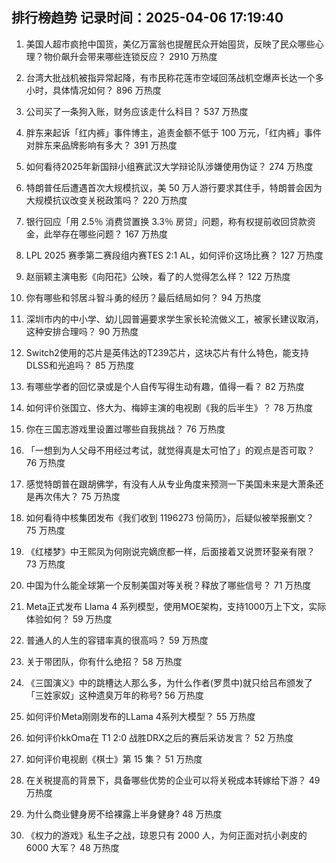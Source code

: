 
## 排行榜趋势 记录时间：2025-04-06 17:19:40
  
  1. 美国人超市疯抢中国货，美亿万富翁也提醒民众开始囤货，反映了民众哪些心理？物价飙升会带来哪些连锁反应？ 2910 万热度
    
  2. 台湾大批战机被指异常起降，有市民称花莲市空域回荡战机空爆声长达一个多小时，具体情况如何？ 896 万热度
    
  3. 公司买了一条狗入账，财务应该走什么科目？ 537 万热度
    
  4. 胖东来起诉「红内裤」事件博主，追责金额不低于 100 万元，「红内裤」事件对胖东来品牌影响有多大？ 391 万热度
    
  5. 如何看待2025年新国辩小组赛武汉大学辩论队涉嫌使用伪证？ 274 万热度
    
  6. 特朗普任后遭遇首次大规模抗议，美 50 万人游行要求其住手，特朗普会因为大规模抗议改变关税政策吗？ 220 万热度
    
  7. 银行回应「用 2.5％ 消费贷置换 3.3％ 房贷」问题，称有权提前收回贷款资金，此举存在哪些问题？ 167 万热度
    
  8. LPL 2025 赛季第二赛段组内赛TES 2:1 AL，如何评价这场比赛？ 127 万热度
    
  9. 赵丽颖主演电影《向阳花》公映，看了的人觉得怎么样？ 122 万热度
    
  10. 你有哪些和邻居斗智斗勇的经历？最后结局如何？ 94 万热度
    
  11. 深圳市内的中小学、幼儿园普遍要求学生家长轮流做义工，被家长建议取消，这种安排合理吗？ 90 万热度
    
  12. Switch2使用的芯片是英伟达的T239芯片，这块芯片有什么特色，能支持DLSS和光追吗？ 85 万热度
    
  13. 有哪些学者的回忆录或是个人自传写得生动有趣，值得一看？ 82 万热度
    
  14. 如何评价张国立、佟大为、梅婷主演的电视剧《我的后半生》？ 78 万热度
    
  15. 你在三国志游戏里设置过哪些自我挑战？ 76 万热度
    
  16. 「一想到为人父母不用经过考试，就觉得真是太可怕了」的观点是否可取？ 76 万热度
    
  17. 感觉特朗普在跟胡佛学，有没有人从专业角度来预测一下美国未来是大萧条还是再次伟大？ 75 万热度
    
  18. 如何看待中核集团发布《我们收到 1196273 份简历》，后疑似被举报删文？ 75 万热度
    
  19. 《红楼梦》中王熙凤为何刚说完嫡庶都一样，后面接着又说贾环娶亲有限？ 73 万热度
    
  20. 中国为什么能全球第一个反制美国对等关税？释放了哪些信号？ 71 万热度
    
  21. Meta正式发布 Llama 4 系列模型，使用MOE架构，支持1000万上下文，实际体验如何？ 59 万热度
    
  22. 普通人的人生的容错率真的很高吗？ 59 万热度
    
  23. 关于带团队，你有什么绝招？ 58 万热度
    
  24. 《三国演义》中的跳槽达人那么多，为什么作者(罗贯中)就只给吕布颁发了「三姓家奴」这种遗臭万年的称号? 56 万热度
    
  25. 如何评价Meta刚刚发布的LLama 4系列大模型？ 55 万热度
    
  26. 如何评价kkOma在 T1 2:0 战胜DRX之后的赛后采访发言？ 52 万热度
    
  27. 如何评价电视剧《棋士》第 15 集？ 51 万热度
    
  28. 在关税提高的背景下，具备哪些优势的企业可以将关税成本转嫁给下游？ 49 万热度
    
  29. 为什么商业健身房不给裸露上半身健身? 48 万热度
    
  30. 《权力的游戏》私生子之战，琼恩只有 2000 人，为何正面对抗小剥皮的 6000 大军？ 48 万热度
    